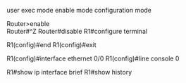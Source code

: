 user exec mode
enable mode
configuration mode


Router>enable  
Router#^Z
Router#disable
R1#configure terminal

R1(config)#end
R1(config)#exit

R1(config)#interface ethernet 0/0
R1(config)#line console 0

R1#show ip interface brief
R1#show history

